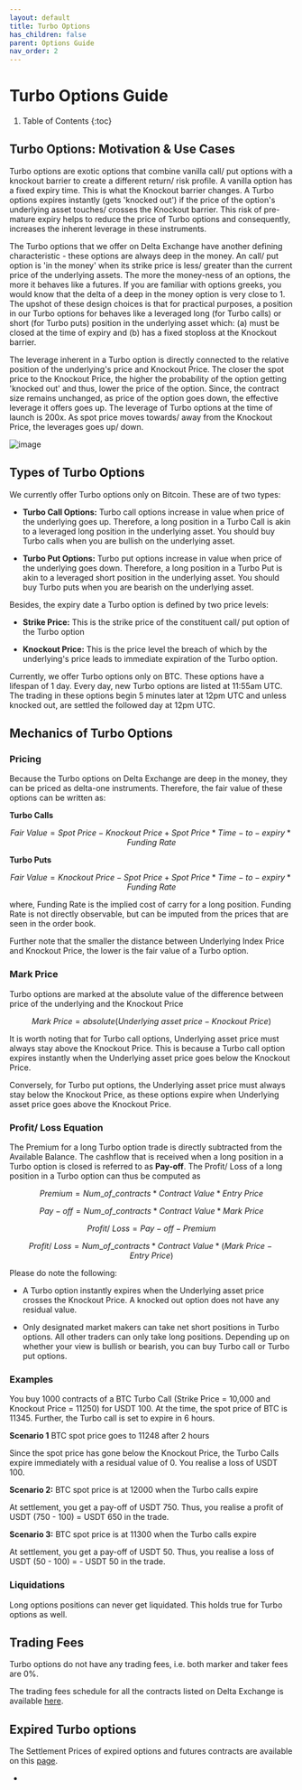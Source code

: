 ```yaml
---
layout: default
title: Turbo Options
has_children: false
parent: Options Guide
nav_order: 2
---
```


# Turbo Options Guide

1. Table of Contents
{:toc}

## Turbo Options: Motivation & Use Cases
Turbo options are exotic options that combine vanilla call/ put options with a knockout barrier to create a different return/ risk profile. A vanilla option has a fixed expiry time. This is what the Knockout barrier changes. A Turbo options expires instantly (gets 'knocked out') if the price of the option's underlying asset touches/ crosses the Knockout barrier. This risk of pre-mature expiry helps to reduce the price of Turbo options and consequently, increases the inherent leverage in these instruments. 

The Turbo options that we offer on Delta Exchange have another defining characteristic - these options are always deep in the money. An call/ put option is 'in the money' when its strike price is less/ greater than the current price of the underlying assets. The more the money-ness of an options, the more it behaves like a futures. If you are familiar with options greeks, you would know that the delta of a deep in the money option is very close to 1. The upshot of these design choices is that for practical purposes, a position in our Turbo options for behaves like a leveraged long (for Turbo calls) or short (for Turbo puts) position in the underlying asset which: (a) must be closed at the time of expiry and (b) has a fixed stoploss at the Knockout barrier.

The leverage inherent in a Turbo option is directly connected to the relative position of the underlying's price and Knockout Price. The closer the spot price to the Knockout Price, the higher the probability of the option getting 'knocked out' and thus, lower the price of the option. Since, the contract size remains unchanged, as price of the option goes down, the effective leverage it offers goes up. The leverage of Turbo options at the time of launch is 200x. As spot price moves towards/ away from the Knockout Price, the leverages goes up/ down.

![image]({{site.baseurl}}/assets/images/turbo_options.jpeg "Pay-off Profiles of Turbo Options")

## Types of Turbo Options
We currently offer Turbo options only on Bitcoin. These are of two types:

- **Turbo Call Options:** Turbo call options increase in value when price of the underlying goes up. Therefore, a long position in a Turbo Call is akin to a leveraged long position in the underlying asset. You should buy Turbo calls when you are bullish on the underlying asset.

- **Turbo Put Options:** Turbo put options increase in value when price of the underlying goes down. Therefore, a long position in a Turbo Put is akin to a leveraged short position in the underlying asset. You should buy Turbo puts when you are bearish on the underlying asset.

Besides, the expiry date a Turbo option is defined by two price levels:

- **Strike Price:** This is the strike price of the constituent call/ put option of the Turbo option

- **Knockout Price:** This is the price level the breach of which by the underlying's price leads to immediate expiration of the Turbo option.

Currently, we offer Turbo options only on BTC. These options have a lifespan of 1 day. Every day, new Turbo options are listed at 11:55am UTC. The trading in these options begin 5 minutes later at 12pm UTC and unless knocked out, are settled the followed day at 12pm UTC.

## Mechanics of Turbo Options

### **Pricing**

Because the Turbo options on Delta Exchange are deep in the money, they can be priced as delta-one instruments. Therefore, the fair value of these options can be written as:

**Turbo Calls**

$$Fair\ Value = Spot\ Price - Knockout\ Price + Spot\ Price * Time-to-expiry * Funding\ Rate$$

**Turbo Puts**

$$Fair\ Value = Knockout\ Price - Spot\ Price  + Spot\ Price * Time-to-expiry * Funding\ Rate$$

where, Funding Rate is the implied cost of carry for a long position. Funding Rate is not directly observable, but can be imputed from the prices that are seen in the order book.

Further note that the smaller the distance between Underlying Index Price and Knockout Price, the lower is the fair value of a Turbo option.



### **Mark Price**

Turbo options are marked at the absolute value of the difference between price of the underlying and the Knockout Price

$$Mark\ Price = absolute (Underlying\ asset\ price - Knockout\ Price)$$

It is worth noting that for Turbo call options, Underlying asset price must always stay above the Knockout Price. This is because a Turbo call option expires instantly when the Underlying asset price goes below the Knockout Price.

Conversely, for Turbo put options, the Underlying asset price must always stay below the Knockout Price, as these options expire when Underlying asset price goes above the Knockout Price.

### **Profit/ Loss Equation**

The Premium for a long Turbo option trade is directly subtracted from the Available Balance. The cashflow that is received when a long position in a Turbo option is closed is referred to as **Pay-off**. The Profit/ Loss of a long position in a Turbo option can thus be computed as 

$$ Premium = Num\_of\_contracts * Contract\ Value * Entry\ Price$$

$$Pay-off = Num\_of\_contracts * Contract\ Value * Mark\ Price$$

$$ Profit/\ Loss = Pay-off - Premium $$

$$Profit/\ Loss = Num\_of\_contracts * Contract\ Value * (Mark\ Price - Entry\ Price)$$

Please do note the following:

- A Turbo option instantly expires when the Underlying asset price crosses the Knockout Price. A knocked out option does not have any residual value.

- Only designated market makers can take net short positions in Turbo options. All other traders can only take long positions. Depending up on whether your view is bullish or bearish, you can buy Turbo call or Turbo put options.


### **Examples**

You buy 1000 contracts of a BTC Turbo Call (Strike Price = 10,000 and Knockout Price = 11250) for USDT 100. At the time, the spot price of BTC is 11345. Further, the Turbo call is set to expire in 6 hours.


**Scenario 1** BTC spot price goes to 11248 after 2 hours

Since the spot price has gone below the Knockout Price, the Turbo Calls expire immediately with a residual value of 0. You realise a loss of USDT 100.

**Scenario 2:** BTC spot price is at 12000 when the Turbo calls expire

At settlement, you get a pay-off of USDT 750. Thus, you realise a profit of USDT (750 - 100) = USDT 650 in the trade.

**Scenario 3:** BTC spot price is at 11300 when the Turbo calls expire

At settlement, you get a pay-off of USDT 50. Thus, you realise a loss of USDT (50 - 100) = - USDT 50 in the trade.


### **Liquidations**

Long options positions can never get liquidated. This holds true for Turbo options as well.

## Trading Fees

Turbo options do not have any trading fees, i.e. both marker and taker fees are 0%. 

The trading fees schedule for all the contracts listed on Delta Exchange is available [here](https://wwww.delta.exchange/fees).


## Expired Turbo options
The Settlement Prices of expired options and futures contracts are available on this [page](https://www.delta.exchange/app/expired_futures).

- 





